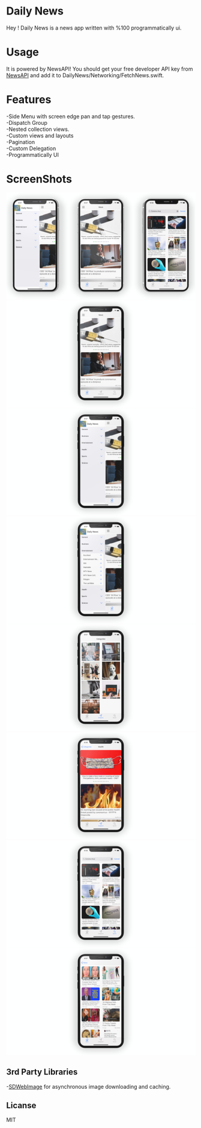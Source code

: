 # Daily News

Hey ! Daily News is a news app written with %100 programmatically ui. <br />

# Usage
It is powered by NewsAPI! You should get your free developer API key from [NewsAPI](https://newsapi.org) and add it to DailyNews/Networking/FetchNews.swift. 

# Features

-Side Menu with screen edge pan and tap gestures. <br />
-Dispatch Group <br />
-Nested collection views. <br />
-Custom views and layouts <br />
-Pagination <br />
-Custom Delegation <br />
-Programmatically UI 

# ScreenShots

![](DailyNewsScreenShots/dailyNewsScreenshot.png)
![](DailyNewsScreenShots/news.png)
![](DailyNewsScreenShots/sideMenu.png)
![](DailyNewsScreenShots/sideMenu2.png)
![](DailyNewsScreenShots/categories.png)
![](DailyNewsScreenShots/categories2.png)
![](DailyNewsScreenShots/search.png)
![](DailyNewsScreenShots/sources.png)



## 3rd Party Libraries

-[SDWebImage](https://github.com/SDWebImage/SDWebImage) for asynchronous image downloading and caching.


## Licanse

MIT
